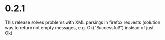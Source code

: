 # 0.2.1

This release solves problems with XML parsings in firefox requests (solution was to return not empty 
messages, e.g. Ok("Successful!") instead of just Ok)
